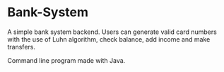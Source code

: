 # Bank-System
A simple bank system backend. Users can generate valid card numbers with the use of Luhn algorithm, check balance, add income and make transfers.

Command line program made with Java.

